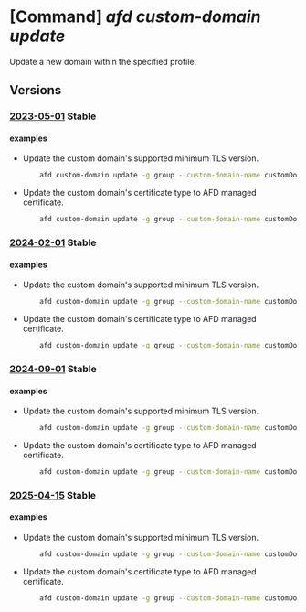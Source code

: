 # [Command] _afd custom-domain update_

Update a new domain within the specified profile.

## Versions

### [2023-05-01](/Resources/mgmt-plane/L3N1YnNjcmlwdGlvbnMve30vcmVzb3VyY2Vncm91cHMve30vcHJvdmlkZXJzL21pY3Jvc29mdC5jZG4vcHJvZmlsZXMve30vY3VzdG9tZG9tYWlucy97fQ==/2023-05-01.xml) **Stable**

<!-- mgmt-plane /subscriptions/{}/resourcegroups/{}/providers/microsoft.cdn/profiles/{}/customdomains/{} 2023-05-01 -->

#### examples

- Update the custom domain's supported minimum TLS version.
    ```bash
        afd custom-domain update -g group --custom-domain-name customDomain --profile-name profile --minimum-tls-version TLS12
    ```

- Update the custom domain's certificate type to AFD managed certificate.
    ```bash
        afd custom-domain update -g group --custom-domain-name customDomain --profile-name profile --certificate-type ManagedCertificate
    ```

### [2024-02-01](/Resources/mgmt-plane/L3N1YnNjcmlwdGlvbnMve30vcmVzb3VyY2Vncm91cHMve30vcHJvdmlkZXJzL21pY3Jvc29mdC5jZG4vcHJvZmlsZXMve30vY3VzdG9tZG9tYWlucy97fQ==/2024-02-01.xml) **Stable**

<!-- mgmt-plane /subscriptions/{}/resourcegroups/{}/providers/microsoft.cdn/profiles/{}/customdomains/{} 2024-02-01 -->

#### examples

- Update the custom domain's supported minimum TLS version.
    ```bash
        afd custom-domain update -g group --custom-domain-name customDomain --profile-name profile --minimum-tls-version TLS12
    ```

- Update the custom domain's certificate type to AFD managed certificate.
    ```bash
        afd custom-domain update -g group --custom-domain-name customDomain --profile-name profile --certificate-type ManagedCertificate
    ```

### [2024-09-01](/Resources/mgmt-plane/L3N1YnNjcmlwdGlvbnMve30vcmVzb3VyY2Vncm91cHMve30vcHJvdmlkZXJzL21pY3Jvc29mdC5jZG4vcHJvZmlsZXMve30vY3VzdG9tZG9tYWlucy97fQ==/2024-09-01.xml) **Stable**

<!-- mgmt-plane /subscriptions/{}/resourcegroups/{}/providers/microsoft.cdn/profiles/{}/customdomains/{} 2024-09-01 -->

#### examples

- Update the custom domain's supported minimum TLS version.
    ```bash
        afd custom-domain update -g group --custom-domain-name customDomain --profile-name profile --minimum-tls-version TLS12
    ```

- Update the custom domain's certificate type to AFD managed certificate.
    ```bash
        afd custom-domain update -g group --custom-domain-name customDomain --profile-name profile --certificate-type ManagedCertificate
    ```

### [2025-04-15](/Resources/mgmt-plane/L3N1YnNjcmlwdGlvbnMve30vcmVzb3VyY2Vncm91cHMve30vcHJvdmlkZXJzL21pY3Jvc29mdC5jZG4vcHJvZmlsZXMve30vY3VzdG9tZG9tYWlucy97fQ==/2025-04-15.xml) **Stable**

<!-- mgmt-plane /subscriptions/{}/resourcegroups/{}/providers/microsoft.cdn/profiles/{}/customdomains/{} 2025-04-15 -->

#### examples

- Update the custom domain's supported minimum TLS version.
    ```bash
        afd custom-domain update -g group --custom-domain-name customDomain --profile-name profile --minimum-tls-version TLS12
    ```

- Update the custom domain's certificate type to AFD managed certificate.
    ```bash
        afd custom-domain update -g group --custom-domain-name customDomain --profile-name profile --certificate-type ManagedCertificate
    ```

